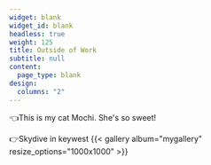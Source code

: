 ```yaml
---
widget: blank
widget_id: blank
headless: true
weight: 125
title: Outside of Work
subtitle: null
content:
  page_type: blank
design:
  columns: "2"
---
```


👈This is my cat Mochi.
She's so sweet!

👉Skydive in keywest
{{< gallery album="mygallery" resize_options="1000x1000" >}}